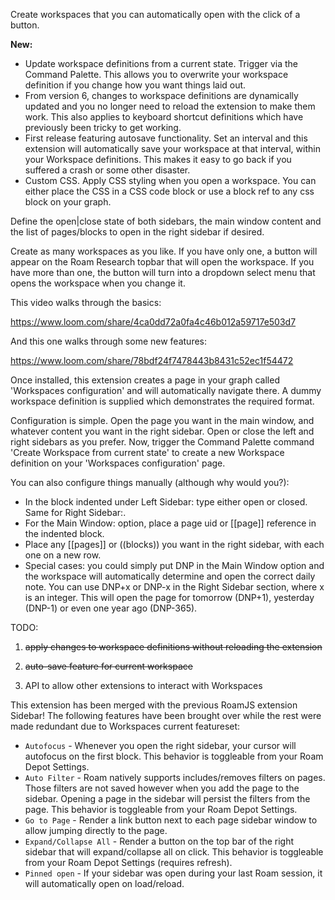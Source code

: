 Create workspaces that you can automatically open with the click of a button.

**New:**
- Update workspace definitions from a current state. Trigger via the Command Palette. This allows you to overwrite your workspace definition if you change how you want things laid out.
- From version 6, changes to workspace definitions are dynamically updated and you no longer need to reload the extension to make them work. This also applies to keyboard shortcut definitions which have previously been tricky to get working.
- First release featuring autosave functionality. Set an interval and this extension will automatically save your workspace at that interval, within your Workspace definitions. This makes it easy to go back if you suffered a crash or some other disaster.
- Custom CSS. Apply CSS styling when you open a workspace. You can either place the CSS in a CSS code block or use a block ref to any css block on your graph.

Define the open|close state of both sidebars, the main window content and the list of pages/blocks to open in the right sidebar if desired.

Create as many workspaces as you like. If you have only one, a button will appear on the Roam Research topbar that will open the workspace. If you have more than one, the button will turn into a dropdown select menu that opens the workspace when you change it.

This video walks through the basics:

https://www.loom.com/share/4ca0dd72a0fa4c46b012a59717e503d7

And this one walks through some new features:

https://www.loom.com/share/78bdf24f7478443b8431c52ec1f54472

Once installed, this extension creates a page in your graph called 'Workspaces configuration' and will automatically navigate there. A dummy workspace definition is supplied which demonstrates the required format.

Configuration is simple. Open the page you want in the main window, and whatever content you want in the right sidebar. Open or close the left and right sidebars as you prefer. Now, trigger the Command Palette command 'Create Workspace from current state' to create a new Workspace definition on your 'Workspaces configuration' page.

You can also configure things manually (although why would you?):
- In the block indented under Left Sidebar: type either open or closed. Same for Right Sidebar:.
- For the Main Window: option, place a page uid or [[page]] reference in the indented block.
- Place any [[pages]] or ((blocks)) you want in the right sidebar, with each one on a new row.
- Special cases: you could simply put DNP in the Main Window option and the workspace will automatically determine and open the correct daily note. You can use DNP+x or DNP-x in the Right Sidebar section, where x is an integer. This will open the page for tomorrow (DNP+1), yesterday (DNP-1) or even one year ago (DNP-365).

TODO:

1. ~~apply changes to workspace definitions without reloading the extension~~

2. ~~auto-save feature for current workspace~~

3. API to allow other extensions to interact with Workspaces

This extension has been merged with the previous RoamJS extension Sidebar! The following features have been brought over while the rest were made redundant due to Workspaces current featureset:
- `Autofocus` - Whenever you open the right sidebar, your cursor will autofocus on the first block. This behavior is toggleable from your Roam Depot Settings.
- `Auto Filter` - Roam natively supports includes/removes filters on pages. Those filters are not saved however when you add the page to the sidebar. Opening a page in the sidebar will persist the filters from the page. This behavior is toggleable from your Roam Depot Settings.
- `Go to Page` - Render a link button next to each page sidebar window to allow jumping directly to the page.
- `Expand/Collapse All` - Render a button on the top bar of the right sidebar that will expand/collapse all on click. This behavior is toggleable from your Roam Depot Settings (requires refresh).
- `Pinned open` - If your sidebar was open during your last Roam session, it will automatically open on load/reload.


